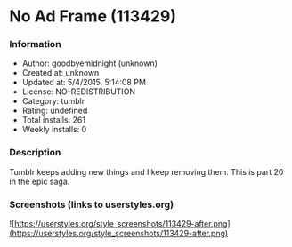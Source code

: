 # No Ad Frame (113429)

### Information
- Author: goodbyemidnight (unknown)
- Created at: unknown
- Updated at: 5/4/2015, 5:14:08 PM
- License: NO-REDISTRIBUTION
- Category: tumblr
- Rating: undefined
- Total installs: 261
- Weekly installs: 0


### Description
Tumblr keeps adding new things and I keep removing them. This is part 20 in the epic saga.


### Screenshots (links to userstyles.org)
![https://userstyles.org/style_screenshots/113429-after.png](https://userstyles.org/style_screenshots/113429-after.png)



